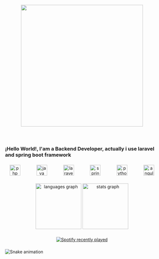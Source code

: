 <br clear="both">

<div align="center">
  <img height="400" src="https://img.freepik.com/fotos-premium/claro-sencillo-brillante-suave-vintage-bokeh-onda-nublada-como-fondo-o-textura-negra-geometrica_1262705-111446.jpg?w=996"  />
</div>

###

<br clear="both">

<h3 align="left">¡Hello World!, I'am a Backend Developer, actually i use laravel and spring boot framework</h3>

###

<div align="center">
  <img src="https://cdn.jsdelivr.net/gh/devicons/devicon/icons/php/php-original.svg" height="35" alt="php logo"  />
  <img width="45" />
  <img src="https://cdn.jsdelivr.net/gh/devicons/devicon/icons/java/java-original.svg" height="35" alt="java logo"  />
  <img width="45" />
  <img src="https://cdn.simpleicons.org/laravel/FF2D20" height="35" alt="laravel logo"  />
  <img width="45" />
  <img src="https://cdn.simpleicons.org/spring/6DB33F" height="35" alt="spring logo"  />
  <img width="45" />
  <img src="https://cdn.jsdelivr.net/gh/devicons/devicon/icons/python/python-original.svg" height="35" alt="python logo"  />
  <img width="45" />
  <img src="https://cdn.jsdelivr.net/gh/devicons/devicon/icons/angularjs/angularjs-original.svg" height="35" alt="angularjs logo"  />
</div>

###

<div align="center">
  <img src="https://github-readme-stats.vercel.app/api/top-langs?username=AyenMedCa&locale=en&hide_title=false&layout=compact&card_width=320&langs_count=8&theme=tokyonight&hide_border=false&order=2" height="150" alt="languages graph"  />
  <img src="https://github-readme-stats.vercel.app/api?username=AyenMedCa&hide_title=false&hide_rank=false&show_icons=true&include_all_commits=true&count_private=true&disable_animations=false&theme=tokyonight&locale=en&hide_border=false&order=1" height="150" alt="stats graph"  />
</div>

###

<div align="center">
  <a href="https://open.spotify.com/user/22xyi2jz7gvby5k3qapnbqyba">
    <img src="https://spotify-recently-played-readme.vercel.app/api?user=22xyi2jz7gvby5k3qapnbqyba&count=5" alt="Spotify recently played"  />
  </a>
</div>

###

<img src="https://raw.githubusercontent.com/AyenMedCa/AyenMedCa/output/snake.svg" alt="Snake animation" />

###
